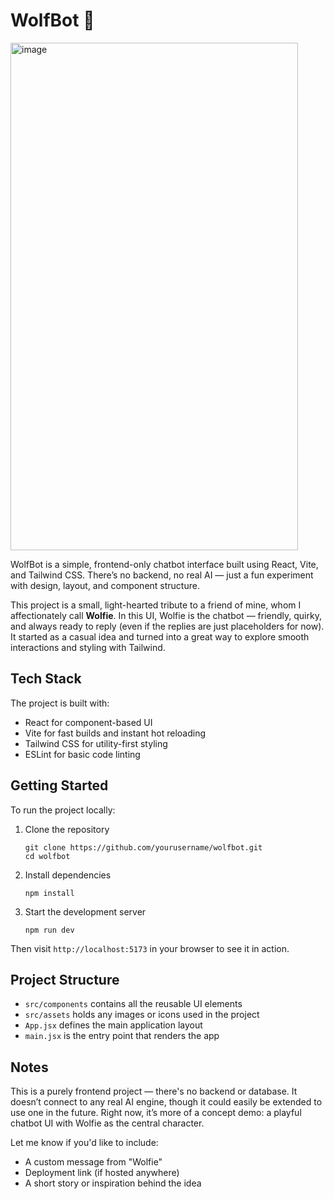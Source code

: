 # WolfBot 🐺

<img width="460" height="812" alt="image" src="https://github.com/user-attachments/assets/4f901068-80ef-4867-a2ba-c01632b7eb61" />


WolfBot is a simple, frontend-only chatbot interface built using React, Vite, and Tailwind CSS. There’s no backend, no real AI — just a fun experiment with design, layout, and component structure.

This project is a small, light-hearted tribute to a friend of mine, whom I affectionately call **Wolfie**. In this UI, Wolfie is the chatbot — friendly, quirky, and always ready to reply (even if the replies are just placeholders for now). It started as a casual idea and turned into a great way to explore smooth interactions and styling with Tailwind.

## Tech Stack

The project is built with:

* React for component-based UI
* Vite for fast builds and instant hot reloading
* Tailwind CSS for utility-first styling
* ESLint for basic code linting

## Getting Started

To run the project locally:

1. Clone the repository

   ```
   git clone https://github.com/yourusername/wolfbot.git
   cd wolfbot
   ```

2. Install dependencies

   ```
   npm install
   ```

3. Start the development server

   ```
   npm run dev
   ```

Then visit `http://localhost:5173` in your browser to see it in action.

## Project Structure

* `src/components` contains all the reusable UI elements
* `src/assets` holds any images or icons used in the project
* `App.jsx` defines the main application layout
* `main.jsx` is the entry point that renders the app

## Notes

This is a purely frontend project — there's no backend or database. It doesn’t connect to any real AI engine, though it could easily be extended to use one in the future. Right now, it’s more of a concept demo: a playful chatbot UI with Wolfie as the central character.


Let me know if you'd like to include:

* A custom message from "Wolfie"
* Deployment link (if hosted anywhere)
* A short story or inspiration behind the idea
